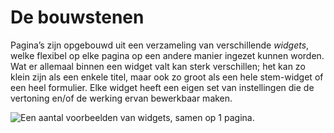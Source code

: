 # De bouwstenen

Pagina’s zijn opgebouwd uit een verzameling van verschillende _widgets_, welke flexibel op elke pagina op een andere manier ingezet kunnen worden. Wat er allemaal binnen een widget valt kan sterk verschillen; het kan zo klein zijn als een enkele titel, maar ook zo groot als een hele stem-widget of een heel formulier. Elke widget heeft een eigen set van instellingen die de vertoning en/of de werking ervan bewerkbaar maken.

![Een aantal voorbeelden van widgets, samen op 1 pagina. ](https://lh3.googleusercontent.com/Wz\_0gVpKhUS822HCvyYzzarJwLQ\_foF4aCAyyeuIIo50IlSIwP-n5dYd6vQvAYvpqIz6wa5BlNIESWlYGXOoFSk4RiRj5u3NSrDTJisIcdbDNndAZSvQzqr\_oyxANFRC5nv\_DLZY)
